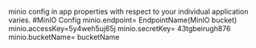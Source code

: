 minio config in app properties with respect to your individual application varies.
#MinIO Config
minio.endpoint= EndpointName(MinIO bucket)
minio.accessKey=5y4weh5uj65j
minio.secretKey= 43tgbeirugh876
minio.bucketName= bucketName
